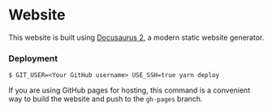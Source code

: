 # Website

This website is built using [Docusaurus 2](https://docusaurus.io/), a modern static website generator.

### Deployment

```
$ GIT_USER=<Your GitHub username> USE_SSH=true yarn deploy
```

If you are using GitHub pages for hosting, this command is a convenient way to build the website and push to the `gh-pages` branch.
